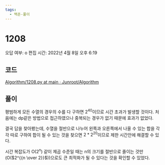 ```yaml
---
tags:
  - 백준-풀이
---
```

# 1208

오답 여부: o
편집 시간: 2022년 4월 8일 오후 6:19

## 코드

[Algorithm/1208.py at main · Junroot/Algorithm](https://github.com/Junroot/Algorithm/blob/main/baekjoon/1208.py)

## 풀이

평범하게 모든 수열의 경우의 수를 다 구하면 $2^{40}$이므로 시간 초과가 발생할 것이다. 처음에는 dp같은 방법으로 접근하였으나 중복되는 경우가 없기 때문에 효과가 없었다.

결국 답을 찾아봤는데, 수열을 절반으로 나누어 왼쪽과 오른쪽에서 나올 수 있는 합을 각각 따로 구하여 합이 될 수 있는 것을 찾으면 $2*2^{20}$이므로 제한 시간안에 해결할 수 있다.

시간 복잡도가 O($2^{n}$) 같이 제곱 수준일 때는 n의 크기를 절반으로 줄이는 것만(O($2^{{n \over 2}}$))으로도 큰 최적화가 될 수 있다는 것을 확인할 수 있었다.